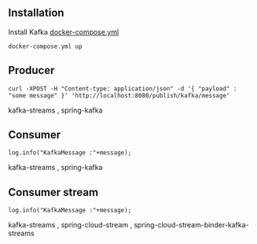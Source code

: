 
## Installation
Install Kafka [docker-compose.yml](https://docs.confluent.io/platform/current/quickstart/ce-docker-quickstart.html?utm_medium=sem&utm_source=google&utm_campaign=ch.sem_br.brand_tp.prs_tgt.confluent-brand_mt.mbm_rgn.namer_lng.eng_dv.all_con.confluent-docker&utm_term=%2Bconfluent%20%2Bdocker&creative=&device=c&placement=&gclid=Cj0KCQjwvqeUBhCBARIsAOdt45ZUu5U4QMwz6EDb7mN6vbHGNGCs6SSySH4ZDnsZ5Q9vcYJ7BKKN98QaApIhEALw_wcB)

```
docker-compose.yml up
```

## Producer
```
curl -XPOST -H "Content-type: application/json" -d '{ "payload" : "some message" }' 'http://localhost:8080/publish/kafka/message'
```
kafka-streams ,
spring-kafka

## Consumer
```
log.info("KafkaMessage :"+message);
```
kafka-streams ,
spring-kafka

## Consumer stream
```
log.info("KafkaMessage :"+message);
```
kafka-streams ,
spring-cloud-stream ,
spring-cloud-stream-binder-kafka-streams

